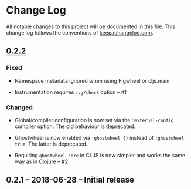 # Change Log
All notable changes to this project will be documented in this file. This change log follows the conventions of [keepachangelog.com](http://keepachangelog.com/).

## [0.2.2]

### Fixed

- Namespace metadata ignored when using Figwheel or cljs.main

- Instrumentation requires `::g/check` option – #1

### Changed

- Global/compiler configuration is now set via the `:external-config` compiler option. The old behaviour is deprecated.

- Ghostwheel is now enabled via `:ghostwheel {}` instead of `:ghostwheel true`. The latter is deprecated.

- Requiring `ghostwheel.core` in CLJS is now simpler and works the same way as in Clojure – #2

## 0.2.1 – 2018-06-28 – Initial release

[0.2.2]: https://github.com/gnl/ghostwheel/compare/v0.2.1...v0.2.2
